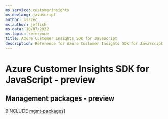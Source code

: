 ```yaml
---
ms.service: customerinsights
ms.devlang: javascript
author: xirzec
ms.author: jeffish
ms.data: 10/07/2022
ms.topic: reference
title: Azure Customer Insights SDK for JavaScript
description: Reference for Azure Customer Insights SDK for JavaScript
---
```

# Azure Customer Insights SDK for JavaScript - preview

## Management packages - preview
[!INCLUDE [mgmt-packages](customer-insights-mgmt-index.md)]
